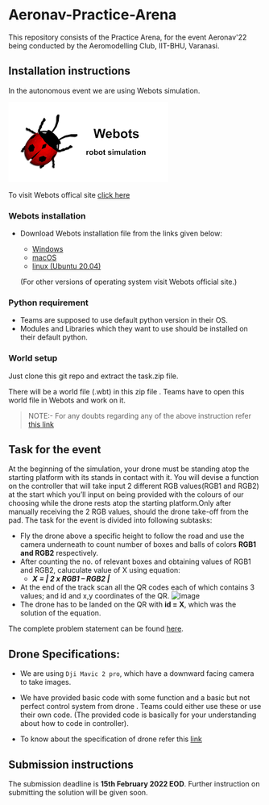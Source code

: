# Aeronav-Practice-Arena
This repository consists of the Practice Arena, for the event  Aeronav'22 being conducted by the Aeromodelling Club, IIT-BHU, Varanasi.


## Installation instructions
In the autonomous event we are using Webots simulation.

![img1](webots.png)

To visit Webots offical site [click here](https://cyberbotics.com/)

###   Webots installation
- Download Webots installation file from the links given below:
  - [Windows](https://github.com/cyberbotics/webots/releases/download/R2022a/webots-R2022a_setup.exe)
  - [macOS](https://github.com/cyberbotics/webots/releases/download/R2022a/webots-R2022a.dmg)
  - [linux (Ubuntu 20.04)](https://github.com/cyberbotics/webots/releases/download/R2022a/webots_2022a_amd64.deb)
  
  (For other versions of operating system visit Webots official site.)

### Python requirement
-  Teams are supposed to use default python version in their OS.
-  Modules and Libraries which they want to use should be installed on their default python.

### World setup

Just clone this git repo and extract the task.zip file.

There will be a world file (.wbt) in this zip file . Teams have to open this world file in Webots and work on it.

>NOTE:- For any doubts regarding any of the above instruction refer [this link](https://cyberbotics.com/doc/guide/index)

## Task for the event
At the beginning of the simulation, your drone must be standing atop the starting platform with its stands in contact with it.
You will devise a function on the controller that will take input 2 different RGB values(RGB1 and RGB2) at the start which you’ll input on being provided with the colours of our choosing while the drone rests atop the starting platform.Only after manually receiving the 2 RGB values, should the drone take-off from the pad. The task for the event is divided into following subtasks:
- Fly the drone above a specific height to follow the road and use the camera underneath to count number of boxes and balls of colors **RGB1 and RGB2** respectively.
- After counting the no. of relevant boxes and obtaining values of RGB1 and RGB2, caluculate value of X using equation:
  - _**X = | 2 x RGB1 – RGB2 |**_
- At the end of the track scan all the QR codes each of which contains 3 values; and id and x,y coordinates of the QR.
 ![image](https://user-images.githubusercontent.com/82452505/153142152-0f7978d1-75bb-478a-8f10-8691a0ffaaee.png)
- The drone has to be landed on the QR with **id = X**, which was the solution of the equation.


The complete problem statement can be found [here](https://github.com/AMC-IITBHU/Aeronav-Practice-Arena/blob/main/AeroNav%202K22.pdf).

## Drone Specifications:
- We are using `Dji Mavic 2 pro`, which have a downward facing camera to take images.

- We have provided basic code with some function and a basic but not perfect control system from drone . Teams could either use these or use their own code. (The provided code is basically for your understanding about how to code in controller).
- To know about the specification of drone refer this [link](https://www.cyberbotics.com/doc/guide/mavic-2-pro?version=develop#mavic2pro-field-summary)

## Submission instructions
The submission deadline is **15th February 2022 EOD**.
Further instruction on submitting the solution will be given soon.
